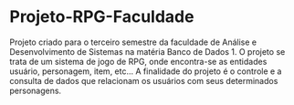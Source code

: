 # Projeto-RPG-Faculdade
Projeto criado para o terceiro semestre da faculdade de Análise e Desenvolvimento de Sistemas na matéria Banco de Dados 1. O projeto se trata de um sistema de jogo de RPG, onde encontra-se as entidades usuário, personagem, item, etc... A finalidade do projeto é o controle e a consulta de dados que relacionam os usuários com seus determinados personagens.

